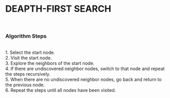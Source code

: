 <h1>DEAPTH-FIRST SEARCH</h1>
<br>
<h3>Algorithm Steps</h3>
<br>
1. Select the start node.
<br>
2. Visit the start node.
<br>
3. Explore the neighbors of the start node.
<br>
4. If there are undiscovered neighbor nodes, switch to that node and repeat the steps recursively.
<br>
5. When there are no undiscovered neighbor nodes, go back and return to the previous node.
<br>
6. Repeat the steps until all nodes have been visited.
